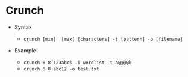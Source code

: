# Crunch

- Syntax
  - ```crunch [min]  [max] [characters] -t [pattern] -o [filename]```

- Example
  - ```crunch 6 8 123abc$ -i wordlist -t a@@@@b```
  - ```crunch 6 8 abc12 -o test.txt```
